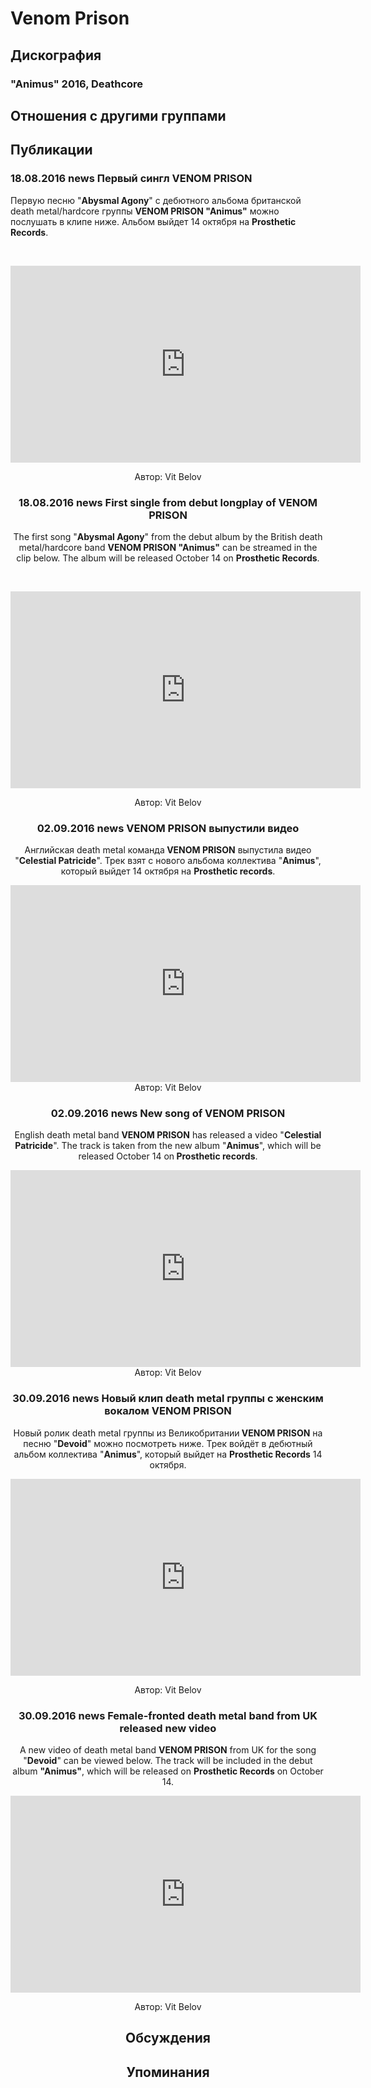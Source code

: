 # Venom Prison



## Дискография

### "Animus" 2016, Deathcore




## Отношения с другими группами


## Публикации

### 18.08.2016 news Первый сингл VENOM PRISON

<p>Первую песню&nbsp;"<strong>Abysmal Agony</strong>"&nbsp;с дебютного альбома британской death metal/hardcore группы <strong>VENOM PRISON "Animus"</strong> можно послушать в клипе ниже. Альбом выйдет 14 октября на <strong>Prosthetic Records</strong>.</p><p>&nbsp;<center><iframe width="560" height="315" src="https://www.youtube.com/embed/GcaDNQr-tAQ" frameborder="0" allowfullscreen></iframe></p>
Автор: Vit Belov

### 18.08.2016 news First single from debut longplay of VENOM PRISON

<p>The first song "<strong>Abysmal Agony</strong>" from the debut album by the British death metal/hardcore band <strong>VENOM PRISON "Animus"</strong> can be streamed in the clip below. The album will be released October 14 on <strong>Prosthetic Records</strong>.</p><p>&nbsp;<center><iframe width="560" height="315" src="https://www.youtube.com/embed/GcaDNQr-tAQ" frameborder="0" allowfullscreen></iframe></p>
Автор: Vit Belov

### 02.09.2016 news VENOM PRISON выпустили видео

<p>Английская death metal команда<strong> VENOM PRISON</strong> выпустила видео "<strong>Celestial Patricide</strong>". Трек взят с нового альбома коллектива "<strong>Animus</strong>", который выйдет 14 октября на <strong>Prosthetic records</strong>.</p><p><center><iframe width="560" height="315" src="https://www.youtube.com/embed/VZTSejcgc6E" frameborder="0" allowfullscreen></iframe>
Автор: Vit Belov

### 02.09.2016 news New song of VENOM PRISON

English death metal band <strong>VENOM PRISON</strong> has released a video "<strong>Celestial Patricide</strong>". The track is taken from the new album "<strong>Animus</strong>", which will be released October 14 on<strong> Prosthetic records</strong>.<p><center><iframe width="560" height="315" src="https://www.youtube.com/embed/VZTSejcgc6E" frameborder="0" allowfullscreen></iframe>
Автор: Vit Belov

### 30.09.2016 news Новый клип death metal группы с женским вокалом VENOM PRISON

<p>Новый ролик death metal группы из Великобритании<strong> VENOM PRISON</strong> на песню "<strong>Devoid</strong>" можно посмотреть ниже. Трек войдёт в дебютный альбом коллектива "<strong>Animus</strong>", который выйдет на <strong>Prosthetic Records</strong> 14 октября.</p><p><center><iframe width="560" height="315" src="https://www.youtube.com/embed/APgSVoXxEOo" frameborder="0" allowfullscreen></iframe></p>
Автор: Vit Belov

### 30.09.2016 news Female-fronted death metal band from UK released new video

<p>A new video of death metal band <strong>VENOM PRISON</strong> from UK for the song "<strong>Devoid</strong>" can be viewed below. The track will be included in the debut album <strong>"Animus"</strong>, which will be released on <strong>Prosthetic Records</strong> on October 14.</p><p><center><iframe width="560" height="315" src="https://www.youtube.com/embed/APgSVoXxEOo" frameborder="0" allowfullscreen></iframe></p>
Автор: Vit Belov


## Обсуждения


## Упоминания

